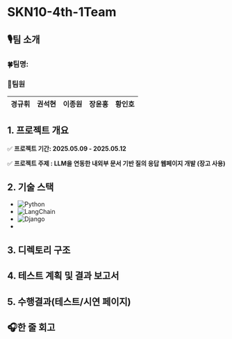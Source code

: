 # SKN10-4th-1Team

## 🎙️팀 소개
### 🍀팀명:  <br>
### 🧑팀원
| 경규휘 | 권석현 | 이종원 | 장윤홍 | 황인호 |
|------|------|------|------|------|

## 1. 프로젝트 개요

✅ **프로젝트 기간: 2025.05.09 - 2025.05.12**

✅ **프로젝트 주제 : LLM을 연동한 내외부 문서 기반 질의 응답 웹페이지 개발 (장고 사용)**

## 2. 기술 스택

 - ![Python](https://img.shields.io/badge/Python-3.12-blue?logo=python&logoColor=white)
 - ![LangChain](https://img.shields.io/badge/LangChain-0.1.16-orange)
 - ![Django](https://img.shields.io/badge/django-092E20?style=flat-square&logo=django&logoColor=white)
 - 

## 3. 디렉토리 구조

## 4. 테스트 계획 및 결과 보고서

## 5. 수행결과(테스트/시연 페이지)

## 🎧한 줄 회고
